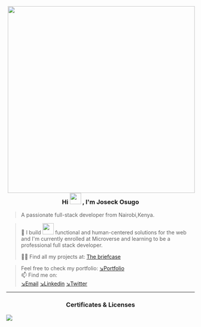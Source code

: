 <img align="right" width="500" src="https://www.web24zone.com/wp-content/uploads/2022/09/2c778e_89d09c380b7b4a09bcdbcb329c4734b3_mv2.gif">
 <h3 align="center"> Hi <img src="https://media.giphy.com/media/hvRJCLFzcasrR4ia7z/giphy.gif" width="30px"/>
, I'm Joseck Osugo</h3>

> A passionate full-stack developer from Nairobi,Kenya.

> 👀 I build <img src="https://media.giphy.com/media/WUlplcMpOCEmTGBtBW/giphy.gif" width="30"> functional and human-centered solutions for the web and I'm currently enrolled at Microverse and learning to be a professional full stack developer.
> 
> 👨‍💻 Find all my projects at: [The briefcase](https://github.com/0sugo?tab=repositories)<br>

> Feel free to check my portfolio:
[↘︎Portfolio](https://0sugo.github.io/portfolio_mobile_view/)<br>
> 📫 Find me on: <br>
[↘︎Email](mailto:josugo38@gmail.com)
[↘︎Linkedin](https://www.linkedin.com/in/joseck-osugo-873b0618a/) 
[↘︎Twitter](https://twitter.com/osugo5) 


<hr>

 <h3 align="center">Certificates & Licenses</h3>
<img src = "https://api.accredible.com/v1/frontend/credential_website_embed_image/badge/70100858"></img>

<!--
**0sugo/0sugo** is a ✨ _special_ ✨ repository because its `README.md` (this file) appears on your GitHub profile.

Here are some ideas to get you started:

- 🔭 I’m currently working on ...
- 🌱 I’m currently learning ...
- 👯 I’m looking to collaborate on ...
- 🤔 I’m looking for help with ...
- 💬 Ask me about ...
- 📫 How to reach me: ...
- 😄 Pronouns: ...
- ⚡ Fun fact: ...
-->
